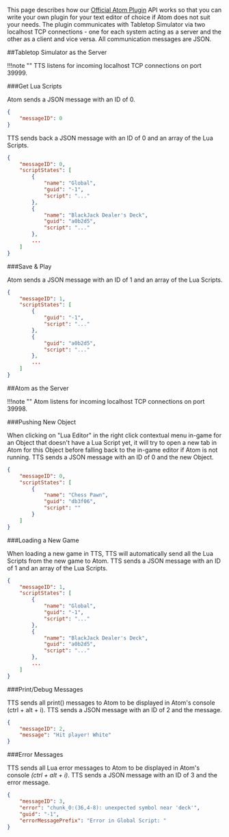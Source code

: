 This page describes how our [Official Atom Plugin](atom) API works so that you can write your own plugin for your text editor of choice if Atom does not suit your needs. The plugin communicates with Tabletop Simulator via two localhost TCP connections - one for each system acting as a server and the other as a client and vice versa. All communication messages are JSON.

##Tabletop Simulator as the Server

!!!note ""
	TTS listens for incoming localhost TCP connections on port 39999.


###Get Lua Scripts

Atom sends a JSON message with an ID of 0.

```JSON
{
    "messageID": 0
}
```

TTS sends back a JSON message with an ID of 0 and an array of the Lua Scripts.

```JSON
{
    "messageID": 0,
    "scriptStates": [
        {
            "name": "Global",
            "guid": "-1",
            "script": "..."
        },
        {
            "name": "BlackJack Dealer's Deck",
            "guid": "a0b2d5",
            "script": "..."
        },
        ...
    ]
}
```


###Save & Play

Atom sends a JSON message with an ID of 1 and an array of the Lua Scripts.

```JSON
{
    "messageID": 1,
    "scriptStates": [
        {
            "guid": "-1",
            "script": "..."
        },
        {
            "guid": "a0b2d5",
            "script": "..."
        },
        ...
    ]
}
```


##Atom as the Server

!!!note ""
	Atom listens for incoming localhost TCP connections on port 39998.

###Pushing New Object

When clicking on "Lua Editor" in the right click contextual menu in-game for an Object that doesn't have a Lua Script yet, it will try to open a new tab in Atom for this Object before falling back to the in-game editor if Atom is not running. TTS sends a JSON message with an ID of 0 and the new Object.

```JSON
{
    "messageID": 0,
    "scriptStates": [
        {
            "name": "Chess Pawn",
            "guid": "db3f06",
            "script": ""
        }
    ]
}
```


###Loading a New Game

When loading a new game in TTS, TTS will automatically send all the Lua Scripts from the new game to Atom. TTS sends a JSON message with an ID of 1 and an array of the Lua Scripts.

```JSON
{
    "messageID": 1,
    "scriptStates": [
        {
            "name": "Global",
            "guid": "-1",
            "script": "..."
        },
        {
            "name": "BlackJack Dealer's Deck",
            "guid": "a0b2d5",
            "script": "..."
        },
        ...
    ]
}
```


###Print/Debug Messages

TTS sends all print() messages to Atom to be displayed in Atom's console (ctrl + alt + i). TTS sends a JSON message with an ID of 2 and the message.

```JSON
{
    "messageID": 2,
    "message": "Hit player! White"
}
```


###Error Messages

TTS sends all Lua error messages to Atom to be displayed in Atom's console *(ctrl + alt + i)*. TTS sends a JSON message with an ID of 3 and the error message.

```JSON
{
    "messageID": 3,
    "error": "chunk_0:(36,4-8): unexpected symbol near 'deck'",
    "guid": "-1",
    "errorMessagePrefix": "Error in Global Script: "
}
```
